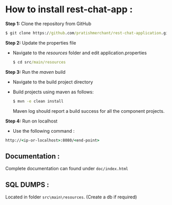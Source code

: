 # How to install rest-chat-app :
__Step 1:__ Clone the repository from GitHub

  ```cmd
  $ git clone https://github.com/pratishmerchant/rest-chat-application.git
  ```

__Step 2:__ Update the properties file

  * Navigate to the _resources_ folder and edit application.properties

	```cmd
	$ cd src/main/resources
	```
  
__Step 3:__ Run the _maven_ build

  * Navigate to the build project directory 

  * Build projects using maven as follows:

    ```cmd
    $ mvn -e clean install
    ```
    Maven log should report a build success for all the component projects.
  
__Step 4:__ Run on localhost
  
   * Use the following command :
   ```cmd
   http://<ip-or-localhost>:8080/<end-point>
   ```
   
 ## Documentation :
 Complete documentation can found under `doc/index.html`
 
 ## SQL DUMPS : 
 Located in folder `src\main\resources`. (Create a db if required)
